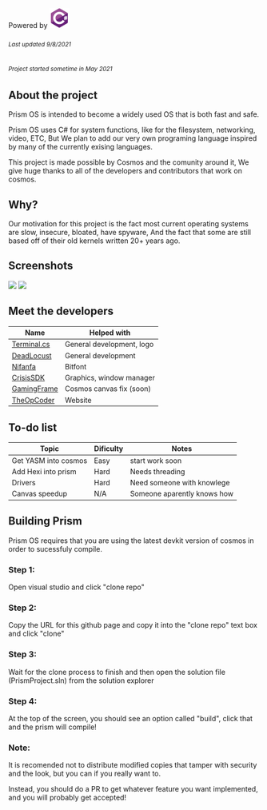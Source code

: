Powered by <IMG src="https://raw.githubusercontent.com/devicons/devicon/master/icons/csharp/csharp-original.svg" alt="csharp" width="40" height="40"/> 
###### <small>Last updated 9/8/2021</small>
###### <small>Project started sometime in May 2021</small>
## About the project

Prism OS is intended to become a widely used OS that is both fast and safe.

Prism OS uses C# for system functions, like for the filesystem, networking, video, ETC, But We plan to add our very own programing language inspired by many of the currently exising languages.

This project is made possible by Cosmos and the comunity around it, We give huge thanks to all of the developers and contributors that work on cosmos.

## Why?
Our motivation for this project is the fact most current operating systems are slow, insecure, bloated, have spyware, And the fact that some are still based off of their old kernels written 20+ years ago.

## Screenshots
![](https://github.com/Project-Prism/Prism-OS/blob/main/Screenshots/Prism%20OS%20(21.9.28).png?raw=true)
![](https://github.com/Project-Prism/Prism-OS/blob/main/Screenshots/Prism%20OS%20(21.9.8).png?raw=true)

## Meet the developers
| Name                                             | Helped with                  |
|--------------------------------------------------|------------------------------|
| [Terminal.cs](https://github.com/terminal-cs)    | General development, logo    |
| [DeadLocust](https://github.com/deaddlocust)     | General development          |
| [Nifanfa](https://github.com/nifanfa)            | Bitfont                      |
| [CrisisSDK](https://github.com/CrisisSDK)        | Graphics, window manager     |
| [GamingFrame](https://github.com/ThomasBeHappy/) | Cosmos canvas fix (soon)     |
| [TheOpCoder](https://github.com/theopcoder)      | Website                     |

## To-do list

| Topic                | Dificulty | Notes                        |
|----------------------|-----------|------------------------------|
| Get YASM into cosmos |   Easy    | start work soon              |
| Add Hexi into prism  |   Hard    | Needs threading              |
| Drivers              |   Hard    | Need someone with knowlege   |
| Canvas speedup       |   N/A     | Someone aparently knows how  |


## Building Prism
Prism OS requires that you are using the latest devkit version of cosmos in order to sucessfuly compile.

### Step 1: 
Open visual studio and click "clone repo"

### Step 2:
Copy the URL for this github page and copy it into the "clone repo" text box and click "clone"

### Step 3:
Wait for the clone process to finish and then open the solution file (PrismProject.sln) from the solution explorer

### Step 4:
At the top of the screen, you should see an option called "build", click that and the prism will compile!

### Note:
It is recomended not to distribute modified copies that tamper with security and the look, but you can if you really want to.

Instead, you should do a PR to get whatever feature you want implemented, and you will probably get accepted!
